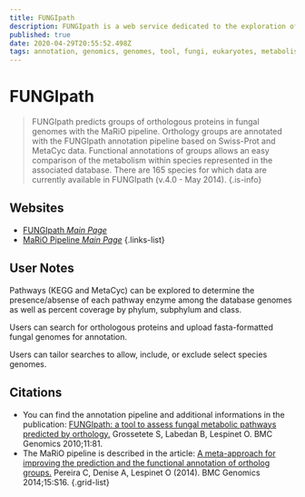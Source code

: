 ```yaml
---
title: FUNGIpath
description: FUNGIpath is a web service dedicated to the exploration of fungal metabolism.
published: true
date: 2020-04-29T20:55:52.498Z
tags: annotation, genomics, genomes, tool, fungi, eukaryotes, metabolism, protein, orthology, protein family, proteomics, metabolic pathways
---
```


# FUNGIpath

> FUNGIpath predicts groups of orthologous proteins in fungal genomes with the MaRiO pipeline. Orthology groups are annotated with the FUNGIpath annotation pipeline based on Swiss-Prot and MetaCyc data. Functional annotations of groups allows an easy comparison of the metabolism within species represented in the associated database.
&NewLine;
There are 165 species for which data are currently available in FUNGIpath (v.4.0 - May 2014).
{.is-info}

## Websites

- [FUNGIpath *Main Page*](http://fungipath.i2bc.paris-saclay.fr/)
- [MaRiO Pipeline *Main Page*](http://bim.i2bc.paris-saclay.fr/mario/)
{.links-list}

## User Notes

 Pathways (KEGG and MetaCyc) can be explored to determine the presence/absense of each pathway enzyme among the database genomes as well as percent coverage by phylum, subphylum and class.  

Users can search for orthologous proteins and upload fasta-formatted fungal genomes for annotation.

Users can tailor searches to allow, include, or exclude select species genomes. 

## Citations

- You can find the annotation pipeline and additional informations in the publication: [FUNGIpath: a tool to assess fungal metabolic pathways predicted by orthology.](https://www.ncbi.nlm.nih.gov/pmc/articles/PMC2829015/) Grossetete S, Labedan B, Lespinet O. BMC Genomics 2010;11:81.
-  The MaRiO pipeline is described in the article: [A meta-approach for improving the prediction and the functional annotation of ortholog groups.](https://www.ncbi.nlm.nih.gov/pubmed/25573073) Pereira C, Denise A, Lespinet O (2014). BMC Genomics 2014;15:S16.
{.grid-list}